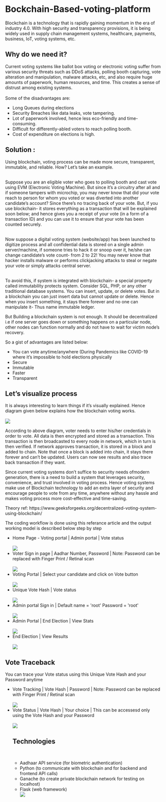 # Bockchain-Based-voting-platform
Blockchain is a technology that is rapidly gaining momentum in the era of industry 4.0. With high security and transparency provisions, it is being widely used in supply chain management systems, healthcare, payments, business, IoT, voting systems, etc.
<H2>Why do we need it?</H2>
Current voting systems like ballot box voting or electronic voting suffer from various security threats such as DDoS attacks, polling booth capturing, vote alteration and manipulation, malware attacks, etc, and also require huge amounts of paperwork, human resources, and time. This creates a sense of distrust among existing systems.<br><br>
Some of the disadvantages are:
<ul>
  <li>Long Queues during elections</li>
  <li>Security Breaches like data leaks, vote tampering.</li>
  <li>Lot of paperwork involved, hence less eco-friendly and time-consuming.</li>
  <li>Difficult for differently-abled voters to reach polling booth.</li>
  <li>Cost of expenditure on elections is high.</li>
</ul>
<h2>Solution :</h2>
Using blockchain, voting process can be made more secure, transparent, immutable, and reliable. How? Let’s take an example.<br><br>

Suppose you are an eligible voter who goes to polling booth and cast vote using EVM (Electronic Voting Machine). But since it’s a circuitry after all and if someone tampers with microchip, you may never know that did your vote reach to person for whom you voted or was diverted into another candidate’s account?
Since there’s no tracing back of your vote. But, if you use blockchain- it stores everything as a transaction that will be explained soon below; and hence gives you a receipt of your vote (in a form of a transaction ID) and you can use it to ensure that your vote has been counted securely.<br><br>

Now suppose a digital voting system (website/app) has been launched to digitize process and all confidential data is stored on a single admin server/machine, if someone tries to hack it or snoop over it, he/she can change candidate’s vote count- from 2 to 22! You may never know that hacker installs malware or performs clickjacking attacks to steal or negate your vote or simply attacks central server.<br><br>



To avoid this, if system is integrated with blockchain- a special property called immutability protects system. Consider SQL, PHP, or any other traditional database systems. You can insert, update, or delete votes. But in a blockchain you can just insert data but cannot update or delete. Hence when you insert something, it stays there forever and no one can manipulate it- Thus name immutable ledger.<br>

But Building a blockchain system is not enough. It should be decentralized i.e if one server goes down or something happens on a particular node, other nodes can function normally and do not have to wait for victim node’s recovery.<br>

So a gist of advantages are listed below:
<ul><li>You can vote anytime/anywhere (During Pandemics like COVID-19 where it’s impossible to hold elections physically</li><li>Secure</li><li>Immutable</li><li>Faster</li><li>Transparent</li></ul>
<h2>Let’s visualize process</h2>
It is always interesting to learn things if it’s visually explained. Hence diagram given below explains how the blockchain voting works.<br><br>
<img src="https://media.geeksforgeeks.org/wp-content/uploads/20200424190016/2020-04-22-21.png">

According to above diagram, voter needs to enter his/her credentials in order to vote. All data is then encrypted and stored as a transaction. This transaction is then broadcasted to every node in network, which in turn is then verified. If network approves transaction, it is stored in a block and added to chain. Note that once a block is added into chain, it stays there forever and can’t be updated. Users can now see results and also trace back transaction if they want.<br>

Since current voting systems don’t suffice to security needs ofmodern generation, there is a need to build a system that leverages security, convenience, and trust involved in voting process. Hence voting systems make use of Blockchain technology to add an extra layer of security and encourage people to vote from any time, anywhere without any hassle and makes voting process more cost-effective and time-saving.<br>
<p>Theory ref: https://www.geeksforgeeks.org/decentralized-voting-system-using-blockchain/</P>
<p>The coding workflow is done using this referance article and the output working model is described below step by step</p>

<ul>
  <li>Home Page - Voting portal | Admin portal | Vote status </li><br>
  <img src="images/home page.jpg"><br>
  <li>Voter Sign in page | Aadhar Number, Password | Note: Password can be replaced with Finger Print / Retinal scan </li><br>
  <img src="images/sign in.jpg"><br>
  <li>Voting Portal | Select your candidate and click on Vote button </li><br>
   <img src="images/vote portal.jpg"><br>
  <li>Unique Vote Hash | Vote status </li><br>
   <img src="images/vote hash.jpg"><br>
  <li>Admin portal Sign in | Default name = 'root' Password = 'root'</li><br>
   <img src="images/admin sign in.jpg"><br>
  <li>Admin Portal | End Election | View Stats</li><br>
   <img src="images/admin portal.jpg"><br>
  <li>End Election | View Results</li><br>
   <img src="images/result portal.jpg"><br></ul>
   <h2>Vote Traceback </h2>
   <p>You can trace your Vote status using this Unique Vote Hash and your Password anytime</p>
   <ul>
  <li>Vote Tracking | Vote Hash | Password | Note: Password can be replaced with Finger Print / Retinal scan </li><br>
  <img src="images/vote cross check portal sign in.jpg"><br>
  <li>Vote Status | Vote Hash | Your choice | This can be accessesd only using the Vote Hash and your Password </li><br>
  <img src="images/vote cross check.jpg"><br>
   <h2>Technologies</h2><br>
  <ul><li>Aadhaar API service (for biometric authentication)</li>
    <li>Python (to communicate with blockchain and for backend and frontend API calls)</li>
    <li>Ganache (to create private blockchain network for testing on localhost)</li>
    <li>Flask (web framework)</li>
  <img src="images/tech.png">




